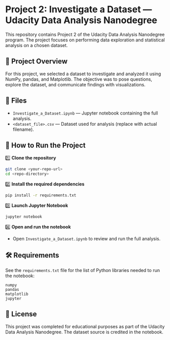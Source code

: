 # Project 2: Investigate a Dataset — Udacity Data Analysis Nanodegree

This repository contains Project 2 of the Udacity Data Analysis Nanodegree program. The project focuses on performing data exploration and statistical analysis on a chosen dataset.

## 📌 Project Overview

For this project, we selected a dataset to investigate and analyzed it using NumPy, pandas, and Matplotlib. The objective was to pose questions, explore the dataset, and communicate findings with visualizations.

## 📂 Files

* `Investigate_a_Dataset.ipynb` — Jupyter notebook containing the full analysis.
* `<dataset_file>.csv` — Dataset used for analysis (replace with actual filename).

## 🚀 How to Run the Project

1️⃣ **Clone the repository**

```bash
git clone <your-repo-url>
cd <repo-directory>
```

2️⃣ **Install the required dependencies**

```bash
pip install -r requirements.txt
```

3️⃣ **Launch Jupyter Notebook**

```bash
jupyter notebook
```

4️⃣ **Open and run the notebook**

* Open `Investigate_a_Dataset.ipynb` to review and run the full analysis.

## 🛠 Requirements

See the `requirements.txt` file for the list of Python libraries needed to run the notebook:

```
numpy
pandas
matplotlib
jupyter
```

## 📄 License

This project was completed for educational purposes as part of the Udacity Data Analysis Nanodegree. The dataset source is credited in the notebook.

